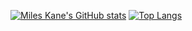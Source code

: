[![Miles Kane's GitHub stats](https://github-readme-stats.vercel.app/api?username=milsman2)](https://github.com/anuraghazra/github-readme-stats)
[![Top Langs](https://github-readme-stats.vercel.app/api/top-langs/?username=milsman2)](https://github.com/anuraghazra/github-readme-stats)
